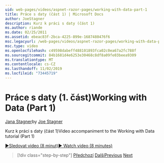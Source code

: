 ```yaml
---
uid: web-pages/videos/aspnet-razor-pages/working-with-data-part-1
title: Práce s daty (část 1) | Microsoft Docs
author: JoeStagner
description: Kurz k práci s daty (část 1)
ms.author: riande
ms.date: 02/25/2011
ms.assetid: ebeac83f-2bca-4225-899e-1687480476f6
msc.legacyurl: /web-pages/videos/aspnet-razor-pages/working-with-data-part-1
msc.type: video
ms.openlocfilehash: c49598dabeff488101893fca02c0ea67a2fc788f
ms.sourcegitcommit: 84b1681d4e6253e30468c8df8a09fe03beea9309
ms.translationtype: MT
ms.contentlocale: cs-CZ
ms.lasthandoff: 11/02/2019
ms.locfileid: "73445719"
---
```

# <a name="working-with-data-part-1"></a><span data-ttu-id="80f5b-103">Práce s daty (1. část)</span><span class="sxs-lookup"><span data-stu-id="80f5b-103">Working with Data (Part 1)</span></span>

<span data-ttu-id="80f5b-104">[Jana Stagner](https://github.com/JoeStagner)</span><span class="sxs-lookup"><span data-stu-id="80f5b-104">by [Joe Stagner](https://github.com/JoeStagner)</span></span>

<span data-ttu-id="80f5b-105">Kurz k práci s daty (část 1)</span><span class="sxs-lookup"><span data-stu-id="80f5b-105">Video accompaniment to the Working with Data tutorial (Part 1)</span></span>

<span data-ttu-id="80f5b-106">[&#9654;Sledovat video (8 minut)](https://channel9.msdn.com/Blogs/ASP-NET-Site-Videos/working-with-data-(part-1))</span><span class="sxs-lookup"><span data-stu-id="80f5b-106">[&#9654; Watch video (8 minutes)](https://channel9.msdn.com/Blogs/ASP-NET-Site-Videos/working-with-data-(part-1))</span></span>

> [!div class="step-by-step"]
> <span data-ttu-id="80f5b-107">[Předchozí](working-with-forms-part-2.md)
> [Další](working-with-data-part-2.md)</span><span class="sxs-lookup"><span data-stu-id="80f5b-107">[Previous](working-with-forms-part-2.md)
[Next](working-with-data-part-2.md)</span></span>
